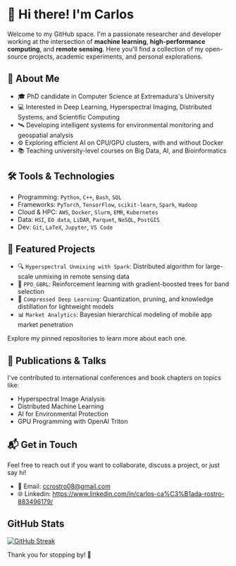 # 👋 Hi there! I'm Carlos 

Welcome to my GitHub space. I'm a passionate researcher and developer working at the intersection of **machine learning**, **high-performance computing**, and **remote sensing**. Here you'll find a collection of my open-source projects, academic experiments, and personal explorations.

## 🔬 About Me

- 🎓 PhD candidate in Computer Science at Extremadura's University
- 💻 Interested in Deep Learning, Hyperspectral Imaging, Distributed Systems, and Scientific Computing
- 🛰️ Developing intelligent systems for environmental monitoring and geospatial analysis
- ⚙️ Exploring efficient AI on CPU/GPU clusters, with and without Docker
- 📚 Teaching university-level courses on Big Data, AI, and Bioinformatics

## 🛠️ Tools & Technologies

- Programming: `Python`, `C++`, `Bash`, `SQL`
- Frameworks: `PyTorch`, `TensorFlow`, `scikit-learn`, `Spark`, `Hadoop`
- Cloud & HPC: `AWS`, `Docker`, `Slurm`, `EMR`, `Kubernetes`
- Data: `HSI`, `EO data`, `LiDAR`, `Parquet`, `NoSQL`, `PostGIS`
- Dev: `Git`, `LaTeX`, `Jupyter`, `VS Code`

## 📌 Featured Projects

- 🔍 `Hyperspectral Unmixing with Spark`: Distributed algorithm for large-scale unmixing in remote sensing data
- 🤖 `PPO_GBRL`: Reinforcement learning with gradient-boosted trees for band selection
- 🧠 `Compressed Deep Learning`: Quantization, pruning, and knowledge distillation for lightweight models
- 📊 `Market Analytics`: Bayesian hierarchical modeling of mobile app market penetration

Explore my pinned repositories to learn more about each one.

## 📄 Publications & Talks

I've contributed to international conferences and book chapters on topics like:

- Hyperspectral Image Analysis
- Distributed Machine Learning
- AI for Environmental Protection
- GPU Programming with OpenAI Triton


## 📬 Get in Touch

Feel free to reach out if you want to collaborate, discuss a project, or just say hi!

- 📧 Email: ccrostro08@gmail.com
- 🌐 Linkedin: https://www.linkedin.com/in/carlos-ca%C3%B1ada-rostro-883496179/

## GitHub Stats

[![GitHub Streak](https://github-readme-streak-stats.herokuapp.com?user=ccaadaro&theme=dark&mode=weekly)](https://git.io/streak-stats)

Thank you for stopping by! 🚀
